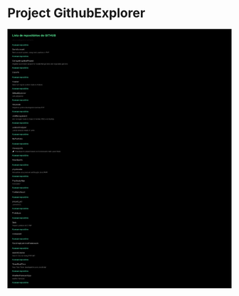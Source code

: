 # Project GithubExplorer

<img src="https://github.com/allanrodriguesmachado/GithubExplorer/blob/main/public/assets/GithubExplorer.png" alt="Next Level Week Esports Logo"/></p>
